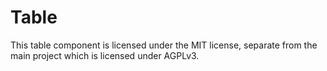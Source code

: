# Table

This table component is licensed under the MIT license, separate from the main project which is licensed under AGPLv3.
